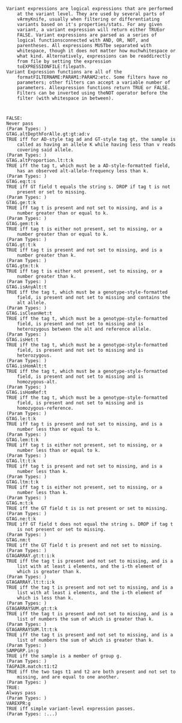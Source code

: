     Variant expressions are logical expressions that are performed 
        at the variant level. They are used by several parts of 
        vArmyKnife, usually when filtering or differentiating 
        variants based on it's properties/stats. For any given 
        variant, a variant expression will return either TRUEor 
        FALSE. Variant expressions are parsed as a series of 
        logical functionsconnected with AND, OR, NOT, and 
        parentheses. All expressions MUSTbe separated with 
        whitespace, though it does not matter how muchwhitespace or 
        what kind. Alternatively, expressions can be readdirectly 
        from file by setting the expression 
        toEXPRESSIONFILE:filepath.
    Variant Expression functions are all of the 
        formatFILTERNAME:PARAM1:PARAM2:etc. Some filters have no 
        parameters; other filters can accept a variable number of 
        parameters. Allexpression functions return TRUE or FALSE. 
        Filters can be inverted using theNOT operator before the 
        filter (with whitespace in between).

# 

    
    FALSE:
    Never pass
    (Param Types: )
    GTAG.altDepthForAlle.gt:gt:ad:v
    TRUE iff for AD-style tag ad and GT-style tag gt, the sample is 
        called as having an allele K while having less than v reads 
        covering said allele.
    (Param Types: )
    GTAG.altProportion.lt:t:k
    TRUE iff the tag t, which must be a AD-style-formatted field, 
        has an observed alt-allele-frequency less than k.
    (Param Types: )
    GTAG.eq:t:s
    TRUE iff GT field t equals the string s. DROP if tag t is not 
        present or set to missing.
    (Param Types: )
    GTAG.ge:t:k
    TRUE iff tag t is present and not set to missing, and is a 
        number greater than or equal to k.
    (Param Types: )
    GTAG.gem:t:k
    TRUE iff tag t is either not present, set to missing, or a 
        number greater than or equal to k.
    (Param Types: )
    GTAG.gt:t:k
    TRUE iff tag t is present and not set to missing, and is a 
        number greater than k.
    (Param Types: )
    GTAG.gtm:t:k
    TRUE iff tag t is either not present, set to missing, or a 
        number greater than k.
    (Param Types: )
    GTAG.isAnyAlt:t
    TRUE iff the tag t, which must be a genotype-style-formatted 
        field, is present and not set to missing and contains the 
        alt allele.
    (Param Types: )
    GTAG.isCleanHet:t
    TRUE iff the tag t, which must be a genotype-style-formatted 
        field, is present and not set to missing and is 
        heterozygous between the alt and reference allele.
    (Param Types: )
    GTAG.isHet:t
    TRUE iff the tag t, which must be a genotype-style-formatted 
        field, is present and not set to missing and is 
        heterozygous.
    (Param Types: )
    GTAG.isHomAlt:t
    TRUE iff the tag t, which must be a genotype-style-formatted 
        field, is present and not set to missing and is 
        homozygous-alt.
    (Param Types: )
    GTAG.isHomRef:t
    TRUE iff the tag t, which must be a genotype-style-formatted 
        field, is present and not set to missing and is 
        homozygous-reference.
    (Param Types: )
    GTAG.le:t:k
    TRUE iff tag t is present and not set to missing, and is a 
        number less than or equal to k.
    (Param Types: )
    GTAG.lem:t:k
    TRUE iff tag t is either not present, set to missing, or a 
        number less than or equal to k.
    (Param Types: )
    GTAG.lt:t:k
    TRUE iff tag t is present and not set to missing, and is a 
        number less than k.
    (Param Types: )
    GTAG.ltm:t:k
    TRUE iff tag t is either not present, set to missing, or a 
        number less than k.
    (Param Types: )
    GTAG.m:t:k
    TRUE iff the GT field t is is not present or set to missing.
    (Param Types: )
    GTAG.ne:t:k
    TRUE iff GT field t does not equal the string s. DROP if tag t 
        is not present or set to missing.
    (Param Types: )
    GTAG.nm:t
    TRUE iff the GT field t is present and not set to missing.
    (Param Types: )
    GTAGARRAY.gt:t:i:k
    TRUE iff the tag t is present and not set to missing, and is a 
        list with at least i elements, and the i-th element of 
        which is greater than k.
    (Param Types: )
    GTAGARRAY.lt:t:i:k
    TRUE iff the tag t is present and not set to missing, and is a 
        list with at least i elements, and the i-th element of 
        which is less than k.
    (Param Types: )
    GTAGARRAYSUM.gt:t:k
    TRUE iff the tag t is present and not set to missing, and is a 
        list of numbers the sum of which is greater than k.
    (Param Types: )
    GTAGARRAYSUM.lt:t:k
    TRUE iff the tag t is present and not set to missing, and is a 
        list of numbers the sum of which is greater than k.
    (Param Types: )
    SAMPGRP.in:g
    TRUE iff the sample is a member of group g.
    (Param Types: )
    TAGPAIR.match:t1:t2
    TRUE iff the two tags t1 and t2 are both present and not set to 
        missing, and are equal to one another.
    (Param Types: )
    TRUE:
    Always pass
    (Param Types: )
    VAREXPR:g
    TRUE iff simple variant-level expression passes.
    (Param Types: :...)